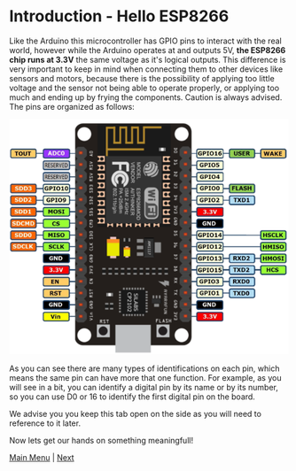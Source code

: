 # Introduction - Hello ESP8266

Like the Arduino this microcontroller has GPIO pins to interact with the real world, however while the Arduino operates at and outputs 5V, <strong>the ESP8266 chip runs at 3.3V</strong> the same voltage as it's logical outputs. This difference is very important to keep in mind when connecting them to other devices like sensors and motors, because there is the possibility of applying too little voltage and the sensor not being able to operate properly, or applying too much and ending up by frying the components. Caution is always advised. The pins are organized as follows:

![ESP8266 pinout](./images/esp8266.png)

As you can see there are many types of identifications on each pin, which means the same pin can have more that one function. For example, as you will see in a bit, you can identify a digital pin by its name or by its number, so you can use D0 or 16 to identify the first digital pin on the board.

We advise you you keep this tab open on the side as you will need to reference to it later.

Now lets get our hands on something meaningfull!

[Main Menu](../readme.md) | [Next](./helloworld.md)
